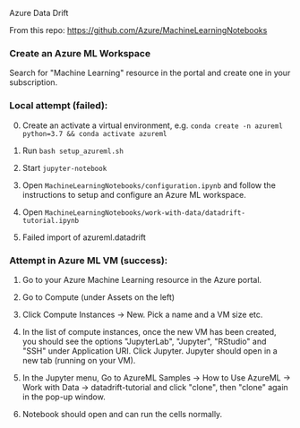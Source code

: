 Azure Data Drift

From this repo: https://github.com/Azure/MachineLearningNotebooks

### Create an Azure ML Workspace

Search for "Machine Learning" resource in the portal and create one in your subscription.


### Local attempt (failed):

0) Create an activate a virtual environment, e.g. `conda create -n azureml python=3.7 && conda activate azureml`

1) Run `bash setup_azureml.sh`

2) Start `jupyter-notebook`

3) Open `MachineLearningNotebooks/configuration.ipynb` and follow the instructions to setup and configure an Azure ML workspace.

4) Open `MachineLearningNotebooks/work-with-data/datadrift-tutorial.ipynb`

5) Failed import of azureml.datadrift

### Attempt in Azure ML VM (success):

1) Go to your Azure Machine Learning resource in the Azure portal.

2) Go to Compute (under Assets on the left)

3) Click Compute Instances -> New. Pick a name and a VM size etc.

4) In the list of compute instances, once the new VM has been created, you should see the options "JupyterLab", "Jupyter", "RStudio" and "SSH" under Application URI. Click Jupyter. Jupyter should open in a new tab (running on your VM).

5) In the Jupyter menu, Go to AzureML Samples -> How to Use AzureML -> Work with Data -> datadrift-tutorial and click "clone", then "clone" again in the pop-up window.

6) Notebook should open and can run the cells normally.
